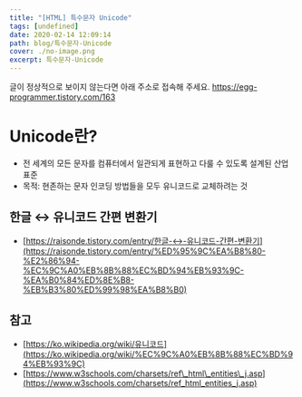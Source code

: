 ```yaml
---
title: "[HTML] 특수문자 Unicode"
tags: [undefined]
date: 2020-02-14 12:09:14
path: blog/특수문자-Unicode
cover: ./no-image.png
excerpt: 특수문자-Unicode
---
```

글이 정상적으로 보이지 않는다면 아래 주소로 접속해 주세요.
https://egg-programmer.tistory.com/163
# Unicode란?

*   전 세계의 모든 문자를 컴퓨터에서 일관되게 표현하고 다룰 수 있도록 설계된 산업 표준
*   목적: 현존하는 문자 인코딩 방법들을 모두 유니코드로 교체하려는 것

## 한글 ↔ 유니코드 간편 변환기

*   [https://raisonde.tistory.com/entry/한글-↔-유니코드-간편-변환기](https://raisonde.tistory.com/entry/%ED%95%9C%EA%B8%80-%E2%86%94-%EC%9C%A0%EB%8B%88%EC%BD%94%EB%93%9C-%EA%B0%84%ED%8E%B8-%EB%B3%80%ED%99%98%EA%B8%B0)

## 참고

*   [https://ko.wikipedia.org/wiki/유니코드](https://ko.wikipedia.org/wiki/%EC%9C%A0%EB%8B%88%EC%BD%94%EB%93%9C)
*   [https://www.w3schools.com/charsets/ref\_html\_entities\_j.asp](https://www.w3schools.com/charsets/ref_html_entities_j.asp)